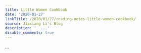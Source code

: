 ```yaml
---
title: Little Women Cookbook
date: '2020-01-27'
linkTitle: /2020/01/27/reading-notes-little-women-cookbook/
source: Jiaxiang Li's Blog
description: '  ...'
disable_comments: true
---
```

  ...